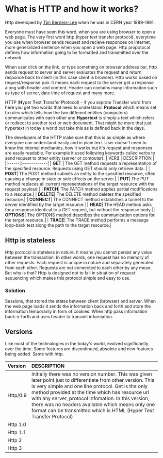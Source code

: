 # What is HTTP and how it works?
Http developed by [Tim Berners-Lee](https://en.wikipedia.org/wiki/Tim_Berners-Lee) when he was in CERN year 1989-1991.

Everyone must have seen this word, when you are using browser to open a web page. The very first word http (hyper text transfer protocol), everytime you use when browser sends request and recieve responces on internet, more generalized sentence when you open a web page. Http propotocal defines how information going to be formatted and transmitted over the network.

When user click on the link, or type something on browser address bar, http sends request to server and server evaluates the request and return responce back to client (in this case client is browser). Http works based on request/response pair. It means each request to the server get a response along with header and content. Header can contains many information such as type of server, date time of request and many more.

HTTP (**H**yper **T**ext **T**ransfer **P**rotocol) - If you seprate Transfer word from here you get two words that need to understand. **Protocol** which means set to rules which tells how the two different entities (computers) communicates with each other and **Hypertext** is simply a text which refers or redirect to another text or web document. That might be more that just hypertext in today's world but take this as is defined back in the days.

The developers of the HTTP make sure that this is as simple as where everyone can understand easily and in plain text. User doesn't need to know the internal mechanics, how it works but it's request and responses are easily readable. For example it used following keywords called verbs to send request to other entity (server or computer).
| VERB | DESCRIPTION |
|:------|:-------------|
| **GET** | The GET method requests a representation of the specified resource. Requests using GET should only retrieve data. |
| **POST**| The POST method submits an entity to the specified resource, often causing a change in state or side effects on the server.|
| **PUT**| The PUT method replaces all current representations of the target resource with the request payload.|
| **PATCH**| The PATCH method applies partial modifications to a resource.|
| **DELETE**| The DELETE method deletes the specified resource.|
| **CONNECT**| The CONNECT method establishes a tunnel to the server identified by the target resource.|
| **HEAD**| The HEAD method asks for a response identical to a GET request, but without the response body.|
| **OPTIONS**| The OPTIONS method describes the communication options for the target resource.|
| **TRACE**| The TRACE method performs a message loop-back test along the path to the target resource.|
    
## Http is stateless
Http protocol is stateless in nature. It means you cannot persist any value between the transaction. In other words, one request has no memory of other requests. Each request is unique in nature and separately generated from each other. Requests are not connected to each other by any mean. But why is that? Http is designed not to fall in situation of request sequencing which makes this protocol simple and easy to use.

### Solution
Sessions, that stored the states between client (browser) and server. When the web page loads it sends the information back and forth and store the information temporarily in form of cookies. When http pass information back-n-forth and uses header to transmit information. 

## Versions
Like most of the technologies in the today's world, evolved significantly over the time. Some features are discontinued, absolete and new features being added. Same with http. 

| Version | DESCRIPTION |
|:------|:-------------|
|Http/0.9| Initially there was no version number. This was given later point just to differentiate from other version. This is very simple and one line protocol. Get is the only method provided at the time which has resource url with any server, protocol infomation. In this version, there was no headers available which means only one format can be transmitted which is HTML (Hyper Text Transfer Protocol)|
|Http 1.0| |
|Http 1.1| |
|Http 2 | |
|Http 3 | |



